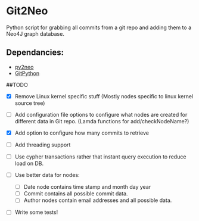 # Git2Neo
Python script for grabbing all commits from a git repo and adding them to a Neo4J graph database.


## Dependancies:
* [py2neo](http://py2neo.org)
* [GitPython](https://github.com/gitpython-developers/GitPython)


##TODO

- [x] Remove Linux kernel specific stuff (Mostly nodes specific to linux kernel source tree)
- [ ] Add configuration file options to configure what nodes are created for different data in Git repo. (Lamda functions for add/checkNodeName?)
    
- [x] Add option to configure how many commits to retrieve
- [ ] Add threading support
- [ ] Use cypher transactions rather that instant query execution to reduce load on DB.
- [ ] Use better data for nodes: 
    - [ ] Date node contains time stamp and month day year
    - [ ] Commit contains all possible commit data.
    - [ ] Author nodes contain email addresses and all possible data.
- [ ] Write some tests!




